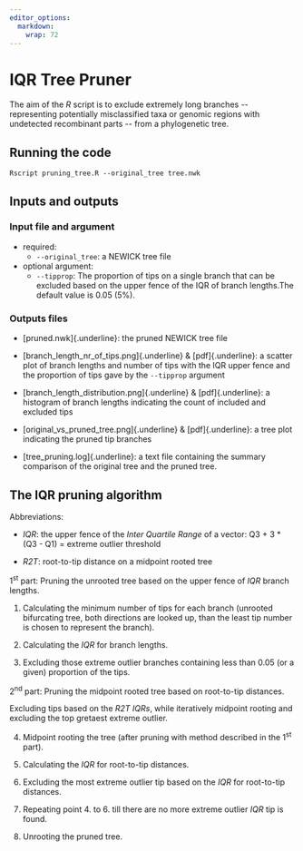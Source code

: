 ```yaml
---
editor_options: 
  markdown: 
    wrap: 72
---
```


# IQR Tree Pruner

The aim of the *R* script is to exclude extremely long branches --
representing potentially misclassified taxa or genomic regions with
undetected recombinant parts -- from a phylogenetic tree.

## Running the code

```         
Rscript pruning_tree.R --original_tree tree.nwk
```

## Inputs and outputs

### Input file and argument

-   required:
    -   `--original_tree`: a NEWICK tree file
-   optional argument:
    -   `--tipprop`: The proportion of tips on a single branch that can
        be excluded based on the upper fence of the IQR of branch
        lengths.The default value is 0.05 (5%).

### Outputs files

-   [pruned.nwk]{.underline}: the pruned NEWICK tree file

-   [branch_length_nr_of_tips.png]{.underline} & [pdf]{.underline}: a
    scatter plot of branch lengths and number of tips with the IQR upper
    fence and the proportion of tips gave by the `--tipprop` argument

-   [branch_length_distribution.png]{.underline} & [pdf]{.underline}: a
    histogram of branch lengths indicating the count of included and
    excluded tips

-   [original_vs_pruned_tree.png]{.underline} & [pdf]{.underline}: a
    tree plot indicating the pruned tip branches

-   [tree_pruning.log]{.underline}: a text file containing the summary
    comparison of the original tree and the pruned tree.

## The IQR pruning algorithm

Abbreviations:

-   *IQR*: the upper fence of the *Inter Quartile Range* of a vector:
    Q3 + 3 \* (Q3 - Q1) = extreme outlier threshold

-   *R2T*: root-to-tip distance on a midpoint rooted tree

1<sup>st</sup> part: Pruning the unrooted tree based on the upper fence
of *IQR* branch lengths.

1.  Calculating the minimum number of tips for each branch (unrooted
    bifurcating tree, both directions are looked up, than the least tip
    number is chosen to represent the branch).

2.  Calculating the *IQR* for branch lengths.

3.  Excluding those extreme outlier branches containing less than 0.05
    (or a given) proportion of the tips.

2<sup>nd</sup> part: Pruning the midpoint rooted tree based on
root-to-tip distances.

Excluding tips based on the *R2T* *IQRs*, while iteratively midpoint
rooting and excluding the top gretaest extreme outlier.

4.  Midpoint rooting the tree (after pruning with method described in
    the 1<sup>st</sup> part).

5.  Calculating the *IQR* for root-to-tip distances.

6.  Excluding the most extreme outlier tip based on the *IQR* for
    root-to-tip distances.

7.  Repeating point 4. to 6. till there are no more extreme outlier
    *IQR* tip is found.

8.  Unrooting the pruned tree.
